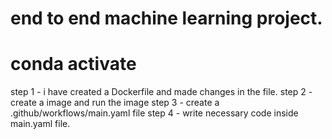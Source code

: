 # end to end machine learning project.
# conda activate


step 1 - i have created a Dockerfile and made changes in the file.
step 2 -  create a image and run the image 
step 3 - create a .github/workflows/main.yaml file 
step 4 - write necessary code inside main.yaml file.
